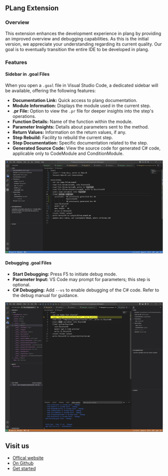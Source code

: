 ## PLang Extension

### Overview
This extension enhances the development experience in plang by providing an improved overview and debugging capabilities. As this is the initial version, we appreciate your understanding regarding its current quality. Our goal is to eventually transition the entire IDE to be developed in plang.

### Features

#### Sidebar in .goal Files
When you open a `.goal` file in Visual Studio Code, a dedicated sidebar will be available, offering the following features:

- **Documentation Link:** Quick access to plang documentation.
- **Module Information:** Displays the module used in the current step.
- **.pr File:** Option to view the `.pr` file for deeper insights into the step's operations.
- **Function Details:** Name of the function within the module.
- **Parameter Insights:** Details about parameters sent to the method.
- **Return Values:** Information on the return values, if any.
- **Step Rebuild:** Facility to rebuild the current step.
- **Step Documentation:** Specific documentation related to the step.
- **Generated Source Code:** View the source code for generated C# code, applicable only to CodeModule and ConditionModule.

![Screenshot of the VS Code plang extension](screenshot.jpg)

#### Debugging .goal Files

- **Start Debugging:** Press F5 to initiate debug mode.
- **Parameter Input:** VS Code may prompt for parameters; this step is optional.
- **C# Debugging:** Add `--vs` to enable debugging of the C# code. Refer to the debug manual for guidance.

![View of the VS Code plang extension in debug mode](debugmode.jpg)

## Visit us
- [Offical website](https://plang.is)
- [On Github](https://github.com/PLangHQ/)
- [Get started](https://github.com/PLangHQ/plang/blob/main/Documentation/GetStarted.md)